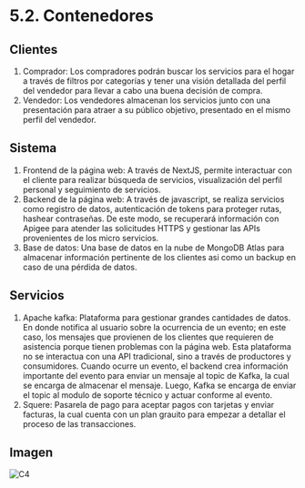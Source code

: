 # 5.2. Contenedores

## Clientes

1. Comprador: Los compradores podrán buscar los servicios para el hogar a través de filtros por categorías y tener una visión detallada del perfil del vendedor para llevar a cabo una buena decisión de compra.
2. Vendedor: Los vendedores almacenan los servicios junto con una presentación para atraer a su público objetivo, presentado en el mismo perfil del vendedor.

## Sistema

1. Frontend de la página web: A través de NextJS, permite interactuar con el cliente para realizar búsqueda de servicios, visualización del perfil personal y seguimiento de servicios.
2. Backend de la página web: A través de javascript, se realiza servicios como registro de datos, autenticación de tokens para proteger rutas, hashear contraseñas. De este modo, se recuperará información con Apigee para atender las solicitudes HTTPS y gestionar las APIs provenientes de los micro servicios.
3. Base de datos: Una base de datos en la nube de MongoDB Atlas para almacenar información pertinente de los clientes asi como un backup en caso de una pérdida de datos. 

## Servicios

1. Apache kafka: Plataforma para gestionar grandes cantidades de datos. En donde notifica al usuario sobre la ocurrencia de un evento; en este caso, los mensajes que provienen de los clientes que requieren de asistencia porque tienen problemas con la página web. Esta plataforma no se interactua con una API tradicional, sino a través de productores y consumidores. Cuando ocurre un evento, el backend crea información importante del evento para enviar un mensaje al topic de Kafka, la cual se encarga de almacenar el mensaje. Luego, Kafka se encarga de enviar el topic al modulo de soporte técnico y actuar conforme al evento.
2. Squere: Pasarela de pago para aceptar pagos con tarjetas y enviar facturas, la cual cuenta con un plan grauito para empezar a detallar el proceso de las transacciones.

## Imagen

![C4](https://drive.google.com/uc?export=view&id=1rINg28Aqmo-mUH-nWENO4O31fDdOmZYJ)
